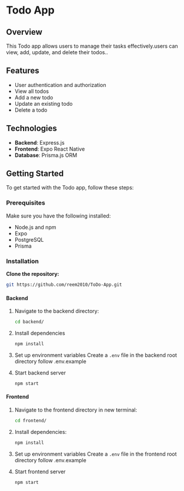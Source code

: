 # Todo App

## Overview

This Todo app allows users to manage their tasks effectively.users can view, add, update, and delete their todos..

## Features

- User authentication and authorization
- View all todos
- Add a new todo
- Update an existing todo
- Delete a todo

## Technologies

- **Backend**: Express.js
- **Frontend**: Expo React Native
- **Database**: Prisma.js ORM

## Getting Started

To get started with the Todo app, follow these steps:

### Prerequisites

Make sure you have the following installed:

- Node.js and npm
- Expo
- PostgreSQL
- Prisma

### Installation

**Clone the repository:**

```sh
git https://github.com/reem2010/ToDo-App.git
```

#### Backend

1. Navigate to the backend directory:
   ```sh
   cd backend/
   ```
2. Install dependencies
   ```sh
   npm install
   ```
3. Set up environment variables
   Create a `.env` file in the backend root directory follow .env.example

4. Start backend server
   ```sh
   npm start
   ```

#### Frontend

1. Navigate to the frontend directory in new terminal:
   ```sh
   cd frontend/
   ```
2. Install dependencies:
   ```sh
   npm install
   ```
3. Set up environment variables
   Create a `.env` file in the frontend root directory follow .env.example

4. Start frontend server
   ```sh
   npm start
   ```
